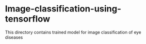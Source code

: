 # Image-classification-using-tensorflow
This directory contains trained model for image classification of eye diseases
 
 
 
